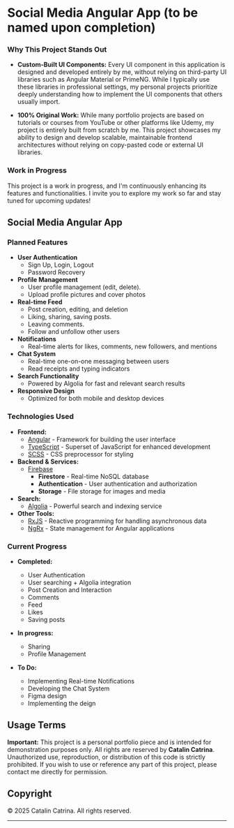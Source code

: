 # Social Media Angular App (to be named upon completion)

### Why This Project Stands Out

- **Custom-Built UI Components:** Every UI component in this application is designed and developed entirely by me, without relying on third-party UI libraries such as Angular Material or PrimeNG. While I typically use these libraries in professional settings, my personal projects prioritize deeply understanding how to implement the UI components that others usually import.

- **100% Original Work:** While many portfolio projects are based on tutorials or courses from YouTube or other platforms like Udemy, my project is entirely built from scratch by me. This project showcases my ability to design and develop scalable, maintainable frontend architectures without relying on copy-pasted code or external UI libraries.

### Work in Progress

This project is a work in progress, and I'm continuously enhancing its features and functionalities. I invite you to explore my work so far and stay tuned for upcoming updates!

## Social Media Angular App

### Planned Features

- **User Authentication**
  - Sign Up, Login, Logout
  - Password Recovery
- **Profile Management**
  - User profile management (edit, delete).
  - Upload profile pictures and cover photos
- **Real-time Feed**
  - Post creation, editing, and deletion
  - Liking, sharing, saving posts.
  - Leaving comments.
  - Follow and unfollow other users
- **Notifications**
  - Real-time alerts for likes, comments, new followers, and mentions
- **Chat System**
  - Real-time one-on-one messaging between users
  - Read receipts and typing indicators
- **Search Functionality**
  - Powered by Algolia for fast and relevant search results
- **Responsive Design**
  - Optimized for both mobile and desktop devices

### Technologies Used

- **Frontend:**
  - [Angular](https://angular.io/) - Framework for building the user interface
  - [TypeScript](https://www.typescriptlang.org/) - Superset of JavaScript for enhanced development
  - [SCSS](https://sass-lang.com/) - CSS preprocessor for styling
- **Backend & Services:**
  - [Firebase](https://firebase.google.com/)
    - **Firestore** - Real-time NoSQL database
    - **Authentication** - User authentication and authorization
    - **Storage** - File storage for images and media
- **Search:**
  - [Algolia](https://www.algolia.com/) - Powerful search and indexing service
- **Other Tools:**
  - [RxJS](https://rxjs.dev/) - Reactive programming for handling asynchronous data
  - [NgRx](https://ngrx.io/) - State management for Angular applications

### Current Progress

- **Completed:**

  - User Authentication
  - User searching + Algolia integration
  - Post Creation and Interaction
  - Comments
  - Feed
  - Likes
  - Saving posts

- **In progress:**

  - Sharing
  - Profile Management

- **To Do:**
  - Implementing Real-time Notifications
  - Developing the Chat System
  - Figma design
  - Implementing the deign

## Usage Terms

**Important:** This project is a personal portfolio piece and is intended for demonstration purposes only. All rights are reserved by **Catalin Catrina**. Unauthorized use, reproduction, or distribution of this code is strictly prohibited. If you wish to use or reference any part of this project, please contact me directly for permission.

## Copyright

© 2025 Catalin Catrina. All rights reserved.

---
